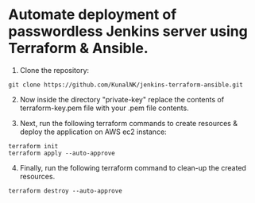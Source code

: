 
# Automate deployment of passwordless Jenkins server using Terraform & Ansible.

1. Clone the repository:

```
git clone https://github.com/KunalNK/jenkins-terraform-ansible.git

```

2. Now inside the directory "private-key" replace the contents of terraform-key.pem file with your .pem file contents.


3. Next, run the following terraform commands to create resources & deploy the application on AWS ec2 instance:

```
terraform init
terraform apply --auto-approve

```
4. Finally, run the following terraform command to clean-up the created resources.

```
terraform destroy --auto-approve

```

